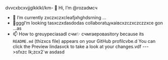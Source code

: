 dvvcxbcxvjjglkklkl/km- 👋 Hi, I’m @rozadмсч
- 🌱 I’m currently zxczxczxcleafjxhghdsrning ...
- 💞️gggI’m looking tasxczxdasdodas collaboratцукаівcxzczxczczzxce gon ...as
- 📫 How to greuypeciasadl счм✨ счмraepoваsitory because its `README.md` (thizxcs file) appears on your GitHub profilcvbe.d
You can click the Preview lindasvck to take a look at your changes.vdf
--->sfxzc
lk;zcx2`w
asdasd
